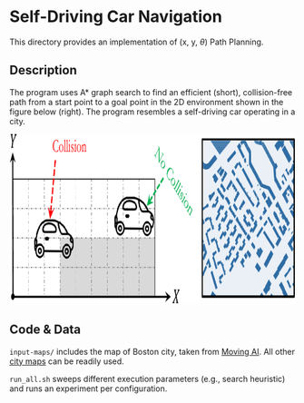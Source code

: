 # Self-Driving Car Navigation
This directory provides an implementation of (x, y, $\theta$) Path Planning.

## Description
The program uses A\* graph search to find an efficient (short), collision-free
path from a start point to a goal point in the 2D environment shown in the
figure below (right). The program resembles a self-driving car operating in a
city.

<p align="center">
  <img
    width="900"
    height="300"
    src="../../../../.images/navcar.png"
  >
</p>

## Code & Data
`input-maps/` includes the map of Boston city, taken from [Moving
AI](https://www.movingai.com). All other [city
maps](https://movingai.com/benchmarks/street/index.html) can be readily used.

`run_all.sh` sweeps different execution parameters (e.g., search heuristic) and
runs an experiment per configuration.
